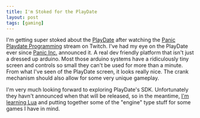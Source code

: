 ```yaml
---
title: I'm Stoked for the PlayDate
layout: post
tags: [gaming]
---
```


I'm getting super stoked about the [PlayDate][playdate] after watching the [Panic Playdate Programming][ppp] stream on Twitch. I've had my eye on the PlayDate ever since [Panic Inc.][panic] announced it. A real dev friendly platform that isn't just a dressed up arduino. Most those arduino systems have a ridiculously tiny screen and controls so small they can't be used for more than a minute. From what I've seen of the PlayDate screen, it looks really nice. The crank mechanism should also allow for some very unique gameplay.

I'm very much looking forward to exploring PlayDate's SDK. Unfortunately they havn't announced when that will be released, so in the meantime, [I'm learning Lua][lua post] and putting together some of the "engine" type stuff for some games I have in mind.


[playdate]: play.date
[ppp]: https://www.twitch.tv/videos/608233898
[Panic]: https://panic.com
[lua post]: https://www.zachn.me/2020/05/03/lua/
